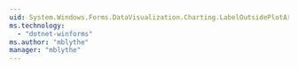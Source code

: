 ```yaml
---
uid: System.Windows.Forms.DataVisualization.Charting.LabelOutsidePlotAreaStyle
ms.technology: 
  - "dotnet-winforms"
ms.author: "mblythe"
manager: "mblythe"
---
```

